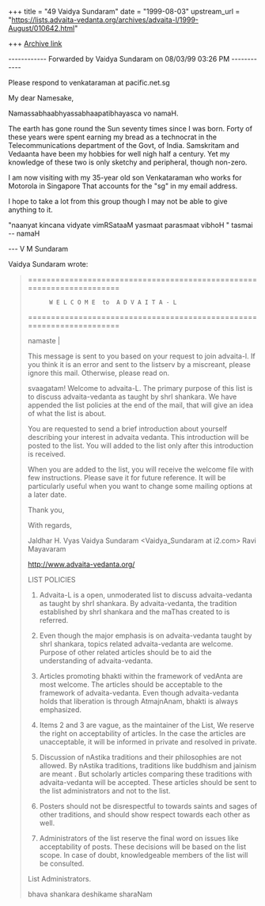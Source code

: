+++
title = "49 Vaidya Sundaram"
date = "1999-08-03"
upstream_url = "https://lists.advaita-vedanta.org/archives/advaita-l/1999-August/010642.html"

+++
[Archive link](https://lists.advaita-vedanta.org/archives/advaita-l/1999-August/010642.html)

------------ Forwarded by Vaidya Sundaram on 08/03/99 03:26 PM ------------

Please respond to venkataraman at pacific.net.sg

My dear Namesake,

Namassabhaabhyassabhaapatibhayasca vo namaH.

The earth has gone round the Sun seventy times since I was born.
Forty of these years were spent earning my bread as a technocrat in
the Telecommunications department of the Govt, of India.
 Samskritam and Vedaanta have been my hobbies for well nigh half a
century.  Yet my knowledge of these two is only sketchy and
peripheral, though non-zero.

I am now visiting with my 35-year old son Venkataraman who works for
Motorola in Singapore
That accounts for the "sg" in my email address.

I hope to take a lot from this group though
I may not be able to give anything to it.


"naanyat kincana vidyate vimRSataaM yasmaat parasmaat vibhoH "  tasmai
-- namaH


--- V M Sundaram









Vaidya Sundaram wrote:
>
> ======================================================================
>
>           W E L C O M E  to  A D V A I T A - L
>
> ======================================================================
>
> namaste |
>
> This message is sent to you based on your request to join advaita-l.
> If you think it is an error and sent to the listserv by a miscreant,
> please ignore this mail. Otherwise, please read on.
>
> svaagatam! Welcome to advaita-L. The primary purpose of this list is
> to discuss advaita-vedanta as taught by shrI shankara.  We have
> appended the list policies at the end of the mail, that will give an
> idea of what the list is about.
>
> You are requested to send a brief introduction about yourself
> describing your interest in advaita vedanta.  This introduction will
> be posted to the list. You will added to the list only after this
> introduction is received.
>
> When you are added to the list, you will receive the welcome file
> with few instructions. Please save it for future reference. It will
> be particularly useful when you want to change some mailing options at
> a later date.
>
> Thank you,
>
> With regards,
>
> Jaldhar H. Vyas <jaldhar at braincells.com>
> Vaidya Sundaram <Vaidya_Sundaram at i2.com>
> Ravi Mayavaram <msr at isc.tamu.edu>
>
> http://www.advaita-vedanta.org/
>
> LIST POLICIES
>
> 1) Advaita-L is a open, unmoderated list to discuss advaita-vedanta as
> taught by shrI shankara. By advaita-vedanta, the tradition established
> by shrI shankara and the maThas created to is referred.
>
> 2) Even though the major emphasis is on advaita-vedanta taught by shrI
> shankara, topics related advaita-vedanta are welcome. Purpose of other
> related articles should be to aid the understanding of advaita-vedanta.
>
> 3) Articles promoting bhakti within the framework of vedAnta are most
> welcome.  The articles should be acceptable to the framework of
> advaita-vedanta.  Even though advaita-vedanta holds that liberation
> is through AtmajnAnam, bhakti is always emphasized.
>
> 4) Items 2 and 3 are vague, as the maintainer of the List, We reserve
> the right on acceptability of articles. In the case the articles are
> unacceptable, it will be informed in private and resolved in private.
>
> 5) Discussion of nAstika traditions and their philosophies are not
> allowed. By nAstika traditions,  traditions like buddhism and
> jainism are meant . But scholarly articles comparing these traditions with
> advaita-vedanta will be accepted. These articles should be sent to
> the list administrators and not to the list.
>
> 6) Posters should not be disrespectful to towards saints and sages of
> other traditions, and should show respect towards each other as well.
>
> 7) Administrators of the list reserve the final word on issues like
> acceptability of posts. These decisions will be based on the list
> scope. In case of doubt, knowledgeable members of the list will be
> consulted.
>
> List Administrators.
>
> bhava shankara deshikame sharaNam

